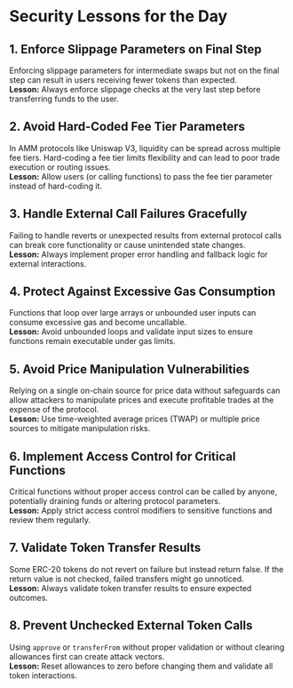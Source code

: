 # Security Lessons for the Day

## 1. Enforce Slippage Parameters on Final Step  
Enforcing slippage parameters for intermediate swaps but not on the final step can result in users receiving fewer tokens than expected.  
**Lesson:** Always enforce slippage checks at the very last step before transferring funds to the user.



## 2. Avoid Hard-Coded Fee Tier Parameters  
In AMM protocols like Uniswap V3, liquidity can be spread across multiple fee tiers. Hard-coding a fee tier limits flexibility and can lead to poor trade execution or routing issues.  
**Lesson:** Allow users (or calling functions) to pass the fee tier parameter instead of hard-coding it.



## 3. Handle External Call Failures Gracefully  
Failing to handle reverts or unexpected results from external protocol calls can break core functionality or cause unintended state changes.  
**Lesson:** Always implement proper error handling and fallback logic for external interactions.



## 4. Protect Against Excessive Gas Consumption  
Functions that loop over large arrays or unbounded user inputs can consume excessive gas and become uncallable.  
**Lesson:** Avoid unbounded loops and validate input sizes to ensure functions remain executable under gas limits.



## 5. Avoid Price Manipulation Vulnerabilities  
Relying on a single on-chain source for price data without safeguards can allow attackers to manipulate prices and execute profitable trades at the expense of the protocol.  
**Lesson:** Use time-weighted average prices (TWAP) or multiple price sources to mitigate manipulation risks.



## 6. Implement Access Control for Critical Functions  
Critical functions without proper access control can be called by anyone, potentially draining funds or altering protocol parameters.  
**Lesson:** Apply strict access control modifiers to sensitive functions and review them regularly.



## 7. Validate Token Transfer Results  
Some ERC-20 tokens do not revert on failure but instead return false. If the return value is not checked, failed transfers might go unnoticed.  
**Lesson:** Always validate token transfer results to ensure expected outcomes.



## 8. Prevent Unchecked External Token Calls  
Using `approve` or `transferFrom` without proper validation or without clearing allowances first can create attack vectors.  
**Lesson:** Reset allowances to zero before changing them and validate all token interactions.